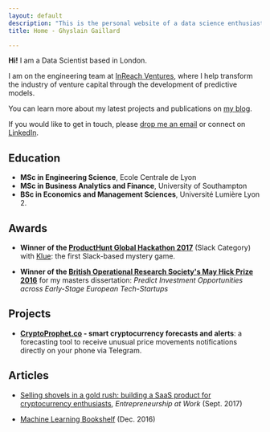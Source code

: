 ```yaml
---
layout: default
description: "This is the personal website of a data science enthusiast with a passion for entrepreneurship."
title: Home - Ghyslain Gaillard

---
```


**Hi!** I am a Data Scientist based in London.

I am on the engineering team at [InReach Ventures](http://www.inreachventures.com/), where I help transform the industry of venture capital through the development of predictive models.

You can learn more about my latest projects and publications on [my blog](https://medium.com/@ghyslain).

If you would like to get in touch, please [drop me an email](mailto:ghyslain.gaillard@outlook.com) or connect on [LinkedIn](https://www.linkedin.com/in/ghyslaingaillard).

## Education  

- **MSc in Engineering Science**, Ecole Centrale de Lyon
- **MSc in Business Analytics and Finance**, University of Southampton
- **BSc in Economics and Management Sciences**, Université Lumière Lyon 2.  


## Awards  

- **Winner of the [ProductHunt Global Hackathon 2017](https://blog.producthunt.com/winners-of-the-product-hunt-global-hackathon-2017-e2bad6adda39)** (Slack Category) with [Klue](http://kluestudio.com/): the first Slack-based mystery game.

- **Winner of the [British Operational Research Society's May Hick Prize 2016](http://www.theorsociety.com/Pages/Awards/May.aspx)** for my masters dissertation: *Predict Investment Opportunities across Early-Stage European Tech-Startups*


## Projects

- **[CryptoProphet.co](https://cryptoprophet.co/) - smart cryptocurrency forecasts and alerts**: a forecasting tool to receive unusual price movements notifications directly on your phone via Telegram.


## Articles

- [Selling shovels in a gold rush: building a SaaS product for cryptocurrency enthusiasts](https://medium.com/entrepreneurship-at-work/selling-shovel-during-the-gold-rush-building-a-saas-product-for-cryptocurrency-enthusiasts-7ff02bb0724e), *Entrepreneurship at Work* (Sept. 2017)

- [Machine Learning Bookshelf](http://ghyslain.me/bookshelf) (Dec. 2016)
